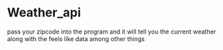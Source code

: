 # Weather_api

pass your zipcode into the program and it will tell you the current weather along with the feels like data among other things